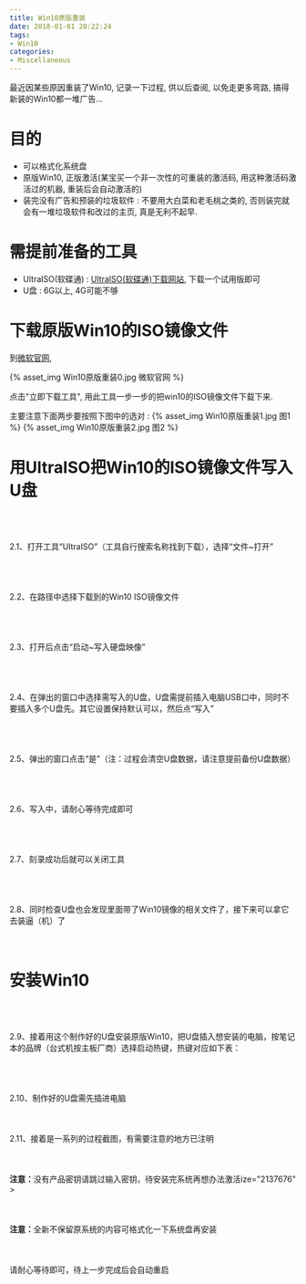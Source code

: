 ```yaml
---
title: Win10原版重装
date: 2018-01-01 20:22:24
tags:
- Win10
categories:
- Miscellaneous
---
```


最近因某些原因重装了Win10, 记录一下过程, 供以后查阅, 以免走更多弯路, 搞得新装的Win10都一堆广告...

# 目的

- 可以格式化系统盘
- 原版Win10, 正版激活(某宝买一个非一次性的可重装的激活码, 用这种激活码激活过的机器, 重装后会自动激活的)
- 装完没有广告和预装的垃圾软件 : 不要用大白菜和老毛桃之类的, 否则装完就会有一堆垃圾软件和改过的主页, 真是无利不起早.

<!-- more -->

# 需提前准备的工具

- UltraISO(软碟通) : [UltraISO(软碟通)下载网站](https://cn.ultraiso.net/xiazai.html), 下载一个试用版即可
- U盘 : 6G以上, 4G可能不够

# 下载原版Win10的ISO镜像文件

到[微软官网](https://www.microsoft.com/zh-cn/software-download/windows10?OCID=WIP_r_Win10_Body_AddPC), 

{% asset_img Win10原版重装0.jpg 微软官网 %}

点击"立即下载工具", 用此工具一步一步的把win10的ISO镜像文件下载下来.

主要注意下面两步要按照下图中的选对 : 
{% asset_img Win10原版重装1.jpg 图1 %}
{% asset_img Win10原版重装2.jpg 图2 %}


# 用UltraISO把Win10的ISO镜像文件写入U盘

<div class="p_content  p_content p_content_nameplate"><div class="save_face_bg save_face_bg_2"><a class="save_face_card"></a>            </div>        <cc><div id="post_content_96233849249" class="d_post_content j_d_post_content  clearfix">            <br><br><br>2.1、打开工具“UltraISO”（工具自行搜索名称找到下载），选择“文件~打开”<br><br><br><br><br>2.2、在路径中选择下载到的Win10 ISO镜像文件<br><br><br><br><br>2.3、打开后点击“启动~写入硬盘映像”<br><br><br><br><br>2.4、在弹出的窗口中选择需写入的U盘，U盘需提前插入电脑USB口中，同时不要插入多个U盘先。其它设置保持默认可以，然后点“写入”<br><br><br><br><br>2.5、弹出的窗口点击“是”（<span class="edit_font_color">注</span>：过程会清空U盘数据，请注意提前备份U盘数据）<br><br><br><br><br>2.6、写入中，请耐心等待完成即可<br><br><br><br><br>2.7、刻录成功后就可以关闭工具<br><br><br><br><br>2.8、同时检查U盘也会发现里面带了Win10镜像的相关文件了，接下来可以拿它去装逼（机）了<br></div><br></cc><br><div class="user-hide-post-down" style="display: none;"></div>        <div class="achievement_medal_section"></div></div>    

# 安装Win10

<div class="p_content  p_content p_content_nameplate"><div class="save_face_bg save_face_bg_2"><a class="save_face_card"></a>            </div>        <cc><div id="post_content_96234107553" class="d_post_content j_d_post_content  clearfix">           <br><br><br>2.9、接着用这个制作好的U盘安装原版Win10，把U盘插入想安装的电脑，按笔记本的品牌（台式机按主板厂商）选择启动热键，热键对应如下表：<br><br><br><br><br>2.10、制作好的U盘需先插进电脑<br><br><br><br>2.11、接着是一系列的过程截图，有需要注意的地方已注明<br><br><br><br><span class="edit_font_color"><strong>注意：</strong></span>没有产品密钥请跳过输入密钥，待安装完系统再想办法激活ize="2137676" ><br><br><br><br><strong><span class="edit_font_color">注意：</span></strong>全新不保留原系统的内容可格式化一下系统盘再安装<br><br><br><br>请耐心等待即可，待上一步完成后会自动重启</div>